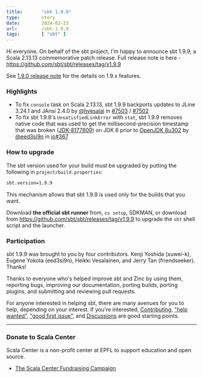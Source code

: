 ```yaml
---
title:       "sbt 1.9.9"
type:        story
date:        2024-02-23
url:         /sbt-1.9.9
tags:        [ "sbt" ]
---
```


  [@eed3si9n]: https://github.com/eed3si9n
  [@adpi2]: https://github.com/adpi2
  [@xuwei-k]: https://github.com/xuwei-k
  [@mdedetrich]: https://github.com/mdedetrich
  [@mkurz]: https://github.com/mkurz
  [@hvesalai]: https://github.com/hvesalai
  [7502]: https://github.com/sbt/sbt/issues/7502
  [7503]: https://github.com/sbt/sbt/pull/7503
  [io367]: https://github.com/sbt/io/pull/367

Hi everyone. On behalf of the sbt project, I'm happy to announce sbt 1.9.9, a Scala 2.13.13 commemorative patch release. Full release note is here - https://github.com/sbt/sbt/releases/tag/v1.9.9

See [1.9.0 release note](/sbt-1.9.0) for the details on 1.9.x features.

### Highlights

- To fix `console` task on Scala 2.13.13, sbt 1.9.9 backports updates to JLine 3.24.1 and JAnsi 2.4.0 by [@hvesalai][@hvesalai] in [#7503][7503] / [#7502][7502]
- To fix sbt 1.9.8's `UnsatisfiedLinkError` with `stat`, sbt 1.9.9 removes native code that was used to get the millisecond-precision timestamp that was broken ([JDK-8177809](https://bugs.openjdk.org/browse/JDK-8177809)) on JDK 8 prior to [OpenJDK 8u302](https://mail.openjdk.org/pipermail/jdk8u-dev/2021-July/014118.html)  by [@eed3si9n][@eed3si9n] in [io#367][io367]

<!--more-->

### How to upgrade

The sbt version used for your build must be upgraded by putting the following in `project/build.properties`:

```bash
sbt.version=1.9.9
```

This mechanism allows that sbt 1.9.9 is used only for the builds that you want.

Download **the official sbt runner** from, `cs setup`, SDKMAN, or download from <https://github.com/sbt/sbt/releases/tag/v1.9.9> to upgrade the `sbt` shell script and the launcher.

### Participation

sbt 1.9.9 was brought to you by four contributors. Kenji Yoshida (xuwei-k), Eugene Yokota (eed3si9n), Heikki Vesalainen, and Jerry Tan
 (friendseeker). Thanks!

Thanks to everyone who's helped improve sbt and Zinc by using them, reporting bugs, improving our documentation, porting builds, porting plugins, and submitting and reviewing pull requests.

For anyone interested in helping sbt, there are many avenues for you to help, depending on your interest. If you're interested, [Contributing](https://github.com/sbt/sbt/blob/develop/CONTRIBUTING.md), ["help wanted"](https://github.com/sbt/sbt/issues?q=is%3Aissue+is%3Aopen+label%3A%22help+wanted%22), ["good first issue"](https://github.com/sbt/sbt/issues?q=is%3Aissue+is%3Aopen+label%3A%22good+first+issue%22), and [Discussions](https://github.com/sbt/sbt/discussions/) are good starting points.

----

### Donate to Scala Center

Scala Center is a non-profit center at EPFL to support education and open source.

- [The Scala Center Fundraising Campaign](https://scala-lang.org/blog/2023/09/11/scala-center-fundraising.html)
